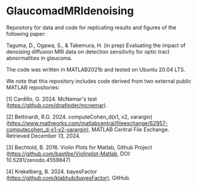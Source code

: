 # GlaucomadMRIdenoising
Repository for data and code for replicating results and figures of the following paper:

Taguma, D., Ogawa, S., & Takemura, H. (in prep) Evaluating the impact of denoising diffusion MRI data on detection sensitivity for optic tract abnormalities in glaucoma. 

The code was written in MATLAB2021b and tested on Ubuntu 20.04 LTS.

We note that this repository includes code derived from two external public MATLAB repositories:

[1] Cardillo, G. 2024. McNemar's test (https://github.com/dnafinder/mcnemar).

[2] Bettinardi, R.G. 2024. computeCohen_d(x1, x2, varargin) (https://www.mathworks.com/matlabcentral/fileexchange/62957-computecohen_d-x1-x2-varargin), MATLAB Central File Exchange. Retrieved December 13, 2024.

[3] Bechtold, B. 2016. Violin Plots for Matlab, Github Project (https://github.com/bastibe/Violinplot-Matlab, DOI: 10.5281/zenodo.4559847)

[4] Krekelberg, B. 2024. bayesFactor (https://github.com/klabhub/bayesFactor), GitHub. 